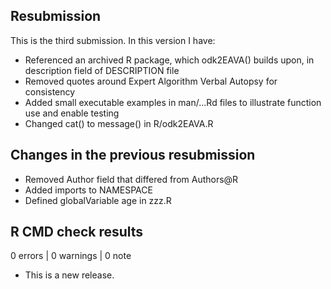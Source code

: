 ## Resubmission
This is the third submission. In this version I have:

* Referenced an archived R package, which odk2EAVA() builds upon, in description field of DESCRIPTION file
* Removed quotes around Expert Algorithm Verbal Autopsy for consistency
* Added small executable examples in man/...Rd files to illustrate function use and enable testing
* Changed cat() to message() in R/odk2EAVA.R

## Changes in the previous resubmission

* Removed Author field that differed from Authors@R 
* Added imports to NAMESPACE
* Defined globalVariable age in zzz.R

## R CMD check results

0 errors | 0 warnings | 0 note

* This is a new release.

